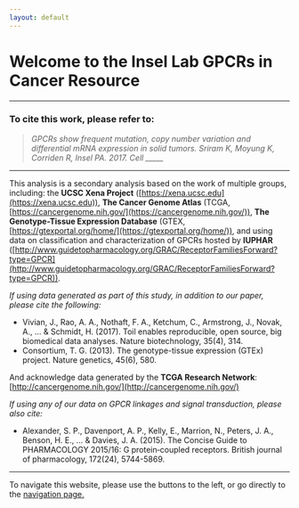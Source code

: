 ```yaml
---
layout: default
---
```


# [](#header-1)Welcome to the Insel Lab GPCRs in Cancer Resource

* * *

### To cite this work, please refer to:

> *GPCRs show frequent mutation, copy number variation and differential mRNA expression in solid tumors. Sriram K, Moyung K, Corriden R, Insel PA.     2017. Cell _____*

* * *

This analysis is a secondary analysis based on the work of multiple groups, including: the **UCSC Xena Project** ([https://xena.ucsc.edu](https://xena.ucsc.edu)), **The Cancer Genome Atlas** (TCGA, [https://cancergenome.nih.gov/](https://cancergenome.nih.gov/)), **The Genotype-Tissue Expression Database** (GTEX, [https://gtexportal.org/home/](https://gtexportal.org/home/)), and using data on classification and characterization of GPCRs hosted by **IUPHAR** ([http://www.guidetopharmacology.org/GRAC/ReceptorFamiliesForward?type=GPCR](http://www.guidetopharmacology.org/GRAC/ReceptorFamiliesForward?type=GPCR)).

*If using data generated as part of this study, in addition to our paper, please cite the following:*

* Vivian, J., Rao, A. A., Nothaft, F. A., Ketchum, C., Armstrong, J., Novak, A., ... & Schmidt, H. (2017). Toil enables reproducible, open   source, big biomedical data analyses. Nature biotechnology, 35(4), 314.
* Consortium, T. G. (2013). The genotype-tissue expression (GTEx) project. Nature genetics, 45(6), 580.

And acknowledge data generated by the **TCGA Research Network**: [http://cancergenome.nih.gov/](http://cancergenome.nih.gov/)

*If using any of our data on GPCR linkages and signal transduction, please also cite:*

* Alexander, S. P., Davenport, A. P., Kelly, E., Marrion, N., Peters, J. A., Benson, H. E., ... & Davies, J. A. (2015). The Concise Guide   to PHARMACOLOGY 2015/16: G protein‐coupled receptors. British journal of pharmacology, 172(24), 5744-5869.

* * *

To navigate this website, please use the buttons to the left, or go directly to the [navigation page.](https://insellab.github.io/navigation)
